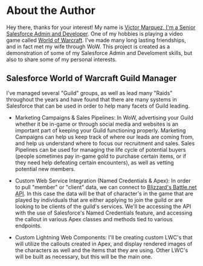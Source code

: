 # About the Author

Hey there, thanks for your interest! My name is [Victor Marquez, I'm a Senior Salesforce Admin and Developer](https://www.linkedin.com/in/victorhmarquez/).
One of my hobbies is playing a video game called [World of Warcraft](https://worldofwarcraft.blizzard.com/en-us/). I've made many long lasting friendships, and in fact met my wife through WoW. This project is created as a demonstration of some of my Salesforce Admin and Develoment skills, but also to share some of my personal interests.

## Salesforce World of Warcraft Guild Manager

I've managed several "Guild" groups, as well as lead many "Raids" throughout the years and have found that there are many systems in Salesforce that can be used in order to help many facets of Guild leading.

- Marketing Campaigns & Sales Pipelines: In WoW, advertising your Guild whether it be in-game or through social media and websites is an important part of keeping your Guild functioning properly. Marketing Campaigns can help us keep track of where our leads are coming from, and help us understand where to focus our recruitment and sales. Sales Pipelines can be used for managing the life cycle of potential buyers (people sometimes pay in-game gold to purchase certain items, or if they need help defeating certain encounters), as well as vetting potential new members.

- Custom Web Service Integration (Named Credentials & Apex): In order to pull "member" or "client" data, we can connect to [Blizzard's Battle.net API](https://develop.battle.net/documentation). In this case the data will be that of character's in the game that are played by individuals that are either applying to join the guild or are looking to be clients of the guild's services. We'll be accessing the API with the use of Salesforce's Named Credentials feature, and accessing the callout in various Apex classes and methods tied to various endpoints.

- Custom Lightning Web Components: I'll be creating custom LWC's that will utilize the callouts created in Apex, and display rendered images of the characters as well and the items that they are using. Other LWC's will be built as necessary, but this will be the main one.